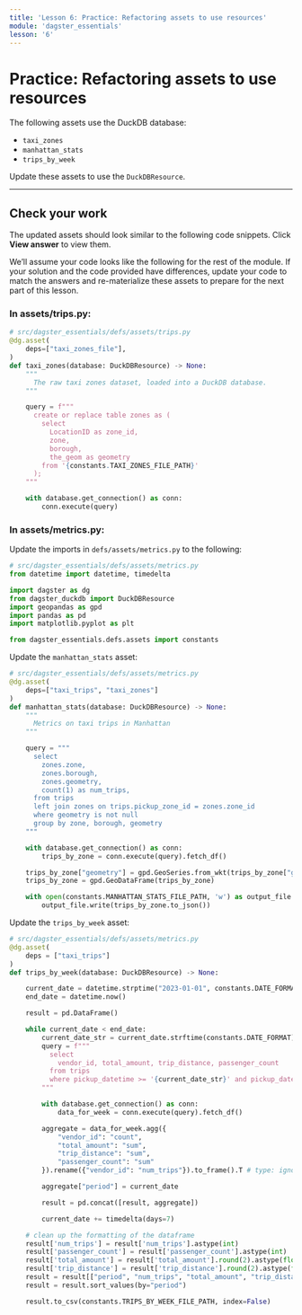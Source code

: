```yaml
---
title: 'Lesson 6: Practice: Refactoring assets to use resources'
module: 'dagster_essentials'
lesson: '6'
---
```


# Practice: Refactoring assets to use resources

The following assets use the DuckDB database:

- `taxi_zones`
- `manhattan_stats`
- `trips_by_week`

Update these assets to use the `DuckDBResource`.

---

## Check your work

The updated assets should look similar to the following code snippets. Click **View answer** to view them.

We’ll assume your code looks like the following for the rest of the module. If your solution and the code provided have differences, update your code to match the answers and re-materialize these assets to prepare for the next part of this lesson.

### In assets/trips.py:

```python {% obfuscated="true" %}
# src/dagster_essentials/defs/assets/trips.py
@dg.asset(
    deps=["taxi_zones_file"],
)
def taxi_zones(database: DuckDBResource) -> None:
    """
      The raw taxi zones dataset, loaded into a DuckDB database.
    """

    query = f"""
      create or replace table zones as (
        select
          LocationID as zone_id,
          zone,
          borough,
          the_geom as geometry
        from '{constants.TAXI_ZONES_FILE_PATH}'
      );
    """

    with database.get_connection() as conn:
        conn.execute(query)
```

### In assets/metrics.py:

Update the imports in `defs/assets/metrics.py` to the following:

```python {% obfuscated="true" %}
# src/dagster_essentials/defs/assets/metrics.py
from datetime import datetime, timedelta

import dagster as dg
from dagster_duckdb import DuckDBResource
import geopandas as gpd
import pandas as pd
import matplotlib.pyplot as plt

from dagster_essentials.defs.assets import constants
```

Update the `manhattan_stats` asset:

```python {% obfuscated="true" %}
# src/dagster_essentials/defs/assets/metrics.py
@dg.asset(
    deps=["taxi_trips", "taxi_zones"]
)
def manhattan_stats(database: DuckDBResource) -> None:
    """
      Metrics on taxi trips in Manhattan
    """

    query = """
      select
        zones.zone,
        zones.borough,
        zones.geometry,
        count(1) as num_trips,
      from trips
      left join zones on trips.pickup_zone_id = zones.zone_id
      where geometry is not null
      group by zone, borough, geometry
    """

    with database.get_connection() as conn:
        trips_by_zone = conn.execute(query).fetch_df()

    trips_by_zone["geometry"] = gpd.GeoSeries.from_wkt(trips_by_zone["geometry"])
    trips_by_zone = gpd.GeoDataFrame(trips_by_zone)

    with open(constants.MANHATTAN_STATS_FILE_PATH, 'w') as output_file:
        output_file.write(trips_by_zone.to_json())
```

Update the `trips_by_week` asset:

```python {% obfuscated="true" %}
# src/dagster_essentials/defs/assets/metrics.py
@dg.asset(
    deps = ["taxi_trips"]
)
def trips_by_week(database: DuckDBResource) -> None:

    current_date = datetime.strptime("2023-01-01", constants.DATE_FORMAT)
    end_date = datetime.now()

    result = pd.DataFrame()

    while current_date < end_date:
        current_date_str = current_date.strftime(constants.DATE_FORMAT)
        query = f"""
          select
            vendor_id, total_amount, trip_distance, passenger_count
          from trips
          where pickup_datetime >= '{current_date_str}' and pickup_datetime < '{current_date_str}'::date + interval '1 week'
        """

        with database.get_connection() as conn:
            data_for_week = conn.execute(query).fetch_df()

        aggregate = data_for_week.agg({
            "vendor_id": "count",
            "total_amount": "sum",
            "trip_distance": "sum",
            "passenger_count": "sum"
        }).rename({"vendor_id": "num_trips"}).to_frame().T # type: ignore

        aggregate["period"] = current_date

        result = pd.concat([result, aggregate])

        current_date += timedelta(days=7)

    # clean up the formatting of the dataframe
    result['num_trips'] = result['num_trips'].astype(int)
    result['passenger_count'] = result['passenger_count'].astype(int)
    result['total_amount'] = result['total_amount'].round(2).astype(float)
    result['trip_distance'] = result['trip_distance'].round(2).astype(float)
    result = result[["period", "num_trips", "total_amount", "trip_distance", "passenger_count"]]
    result = result.sort_values(by="period")

    result.to_csv(constants.TRIPS_BY_WEEK_FILE_PATH, index=False)
```
